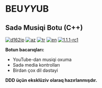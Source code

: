 # BEU*YY*UB
## Sadə Musiqi Botu (C++)
[![d162ip](https://img.shields.io/badge/d162ip-discord-7289da.svg)]()
[![az](https://img.shields.io/badge/lang-az-teal.svg)](https://github.com/Zynthasius39/beuyyub/blob/master/README.az.md)
[![tr](https://img.shields.io/badge/lang-tr-red.svg)](https://github.com/Zynthasius39/beuyyub/blob/master/README.tr.md)
[![en](https://img.shields.io/badge/lang-en-green.svg)](https://github.com/Zynthasius39/beuyyub/blob/master/README.md)
[![1.1.1-rc1](https://img.shields.io/badge/release-1.1.1_rc1-blue.svg)]()

**Botun bacarıqları:**
- YouTube-dan musiqi oxuma
- Sadə media kontrolları
- Birdən çox dil dəstəyi

**DDD üçün eksklüziv olaraq hazırlanmışdır.**